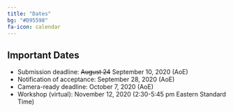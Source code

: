 ```yaml
---
title: "Dates"
bg: "#D95598" 
fa-icon: calendar
---
```


## Important Dates 

- Submission deadline: ~~August 24~~ September 10, 2020 (AoE)
- Notification of acceptance: September 28, 2020 (AoE)
- Camera-ready deadline: October 7, 2020 (AoE)
- Workshop (virtual): November 12, 2020 (2:30-5:45 pm Eastern Standard Time)

